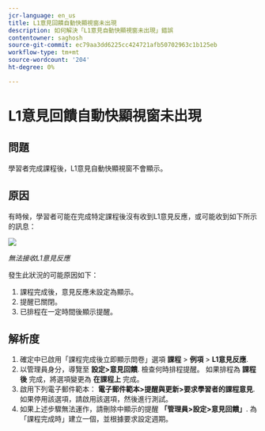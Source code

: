 ```yaml
---
jcr-language: en_us
title: L1意見回饋自動快顯視窗未出現
description: 如何解決「L1意見自動快顯視窗未出現」錯誤
contentowner: saghosh
source-git-commit: ec79aa3dd6225cc424721afb50702963c1b125eb
workflow-type: tm+mt
source-wordcount: '204'
ht-degree: 0%

---
```




# L1意見回饋自動快顯視窗未出現

## 問題

學習者完成課程後，L1意見自動快顯視窗不會顯示。

## 原因

有時候，學習者可能在完成特定課程後沒有收到L1意見反應，或可能收到如下所示的訊息：

![](assets/l1-feedback.png)

*無法接收L1意見反應*

發生此狀況的可能原因如下：

1. 課程完成後，意見反應未設定為顯示。
1. 提醒已關閉。
1. 已排程在一定時間後顯示提醒。

## 解析度

1. 確定中已啟用「課程完成後立即顯示問卷」選項 **課程** > **例項** > **L1意見反應**.
   <!--![](assets/l1-feedback.png)-->
1. 以管理員身分，導覽至 **設定>意見回饋**. 檢查何時排程提醒。 如果排程為 **課程後** 完成，將選項變更為 **在課程上** 完成。
1. 啟用下列電子郵件範本： **電子郵件範本>提醒與更新>要求學習者的課程意見**. 如果停用該選項，請啟用該選項，然後進行測試。
1. 如果上述步驟無法運作，請刪除中顯示的提醒 **「管理員>設定>意見回饋」**. 為「課程完成時」建立一個，並根據要求設定週期。
